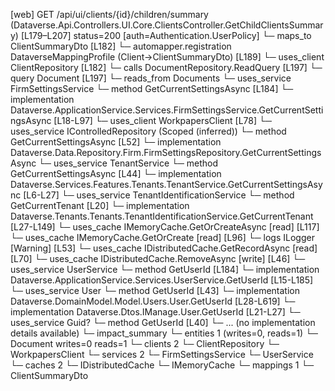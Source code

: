 [web] GET /api/ui/clients/{id}/children/summary  (Dataverse.Api.Controllers.UI.Core.ClientsController.GetChildClientsSummary)  [L179–L207] status=200 [auth=Authentication.UserPolicy]
  └─ maps_to ClientSummaryDto [L182]
    └─ automapper.registration DataverseMappingProfile (Client->ClientSummaryDto) [L189]
  └─ uses_client ClientRepository [L182]
  └─ calls DocumentRepository.ReadQuery [L197]
  └─ query Document [L197]
    └─ reads_from Documents
  └─ uses_service FirmSettingsService
    └─ method GetCurrentSettingsAsync [L184]
      └─ implementation Dataverse.ApplicationService.Services.FirmSettingsService.GetCurrentSettingsAsync [L18-L97]
        └─ uses_client WorkpapersClient [L78]
        └─ uses_service IControlledRepository<FirmSettings> (Scoped (inferred))
          └─ method GetCurrentSettingsAsync [L52]
            └─ implementation Dataverse.Data.Repository.Firm.FirmSettingsRepository.GetCurrentSettingsAsync
        └─ uses_service TenantService
          └─ method GetCurrentSettingsAsync [L44]
            └─ implementation Dataverse.Services.Features.Tenants.TenantService.GetCurrentSettingsAsync [L6-L27]
              └─ uses_service TenantIdentificationService
                └─ method GetCurrentTenant [L20]
                  └─ implementation Dataverse.Tenants.Tenants.TenantIdentificationService.GetCurrentTenant [L27-L149]
                    └─ uses_cache IMemoryCache.GetOrCreateAsync [read] [L117]
                    └─ uses_cache IMemoryCache.GetOrCreate [read] [L96]
                    └─ logs ILogger<ITenantIdentificationService> [Warning] [L53]
        └─ uses_cache IDistributedCache.GetRecordAsync [read] [L70]
        └─ uses_cache IDistributedCache.RemoveAsync [write] [L46]
  └─ uses_service UserService
    └─ method GetUserId [L184]
      └─ implementation Dataverse.ApplicationService.Services.UserService.GetUserId [L15-L185]
        └─ uses_service User
          └─ method GetUserId [L43]
            └─ implementation Dataverse.DomainModel.Model.Users.User.GetUserId [L28-L619]
            └─ implementation Dataverse.Dtos.IManage.User.GetUserId [L21-L27]
        └─ uses_service Guid?
          └─ method GetUserId [L40]
            └─ ... (no implementation details available)
  └─ impact_summary
    └─ entities 1 (writes=0, reads=1)
      └─ Document writes=0 reads=1
    └─ clients 2
      └─ ClientRepository
      └─ WorkpapersClient
    └─ services 2
      └─ FirmSettingsService
      └─ UserService
    └─ caches 2
      └─ IDistributedCache
      └─ IMemoryCache
    └─ mappings 1
      └─ ClientSummaryDto

